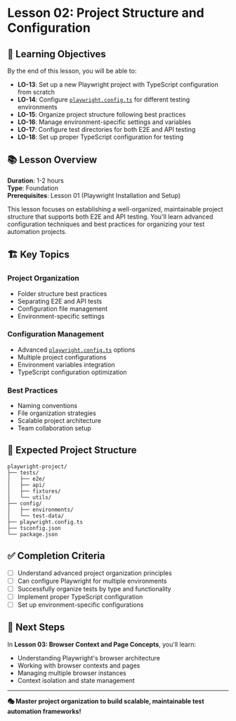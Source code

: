 # Lesson 02: Project Structure and Configuration

## 🎯 Learning Objectives

By the end of this lesson, you will be able to:

- **LO-13**: Set up a new Playwright project with TypeScript configuration from scratch
- **LO-14**: Configure [`playwright.config.ts`](playwright.config.ts:1) for different testing environments
- **LO-15**: Organize project structure following best practices
- **LO-16**: Manage environment-specific settings and variables
- **LO-17**: Configure test directories for both E2E and API testing
- **LO-18**: Set up proper TypeScript configuration for testing

## 📚 Lesson Overview

**Duration**: 1-2 hours  
**Type**: Foundation  
**Prerequisites**: Lesson 01 (Playwright Installation and Setup)

This lesson focuses on establishing a well-organized, maintainable project structure that supports both E2E and API testing. You'll learn advanced configuration techniques and best practices for organizing your test automation projects.

## 🏗️ Key Topics

### **Project Organization**
- Folder structure best practices
- Separating E2E and API tests
- Configuration file management
- Environment-specific settings

### **Configuration Management**
- Advanced [`playwright.config.ts`](playwright.config.ts:1) options
- Multiple project configurations
- Environment variables integration
- TypeScript configuration optimization

### **Best Practices**
- Naming conventions
- File organization strategies
- Scalable project architecture
- Team collaboration setup

## 📁 Expected Project Structure

```
playwright-project/
├── tests/
│   ├── e2e/
│   ├── api/
│   ├── fixtures/
│   └── utils/
├── config/
│   ├── environments/
│   └── test-data/
├── playwright.config.ts
├── tsconfig.json
└── package.json
```

## ✅ Completion Criteria

- [ ] Understand advanced project organization principles
- [ ] Can configure Playwright for multiple environments
- [ ] Successfully organize tests by type and functionality
- [ ] Implement proper TypeScript configuration
- [ ] Set up environment-specific configurations

## 🚀 Next Steps

In **Lesson 03: Browser Context and Page Concepts**, you'll learn:
- Understanding Playwright's browser architecture
- Working with browser contexts and pages
- Managing multiple browser instances
- Context isolation and state management

---

**🎭 Master project organization to build scalable, maintainable test automation frameworks!**